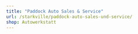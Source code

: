 ```yaml
---
title: "Paddock Auto Sales & Service"
url: /starkville/paddock-auto-sales-und-service/
shop: Autowerkstatt
---
```

